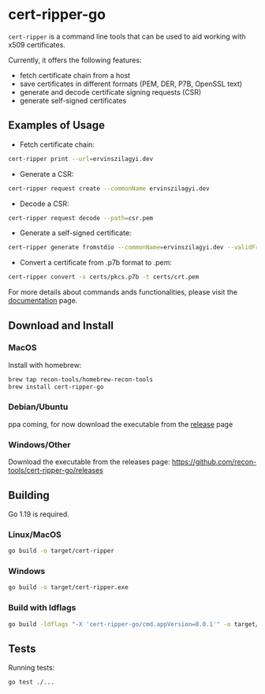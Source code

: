 # cert-ripper-go

`cert-ripper` is a command line tools that can be used to aid working with x509 certificates.

Currently, it offers the following features:

- fetch certificate chain from a host
- save certificates in different formats (PEM, DER, P7B, OpenSSL text)
- generate and decode certificate signing requests (CSR)
- generate self-signed certificates

## Examples of Usage

- Fetch certificate chain:

```bash
cert-ripper print --url=ervinszilagyi.dev
```

- Generate a CSR:

```bash
cert-ripper request create --commonName ervinszilagyi.dev
```

- Decode a CSR:

```bash
cert-ripper request decode --path=csr.pem
```

- Generate a self-signed certificate:

```bash
cert-ripper generate fromstdio --commonName=ervinszilagyi.dev --validFrom="2023-05-09 15:04:05" --validFor=3600 --isCa
```

- Convert a certificate from .p7b format to .pem:

```bash
cert-ripper convert -s certs/pkcs.p7b -t certs/crt.pem
```

For more details about commands ands functionalities, please visit the [documentation](https://github.com/recon-tools/cert-ripper-go/wiki) page.

## Download and Install

### MacOS

Install with homebrew:

```bash
brew tap recon-tools/homebrew-recon-tools
brew install cert-ripper-go
```

### Debian/Ubuntu

ppa coming, for now download the executable from the [release](https://github.com/recon-tools/cert-ripper-go/releases) page

### Windows/Other

Download the executable from the releases page: https://github.com/recon-tools/cert-ripper-go/releases

## Building

Go 1.19 is required.

### Linux/MacOS

```bash
go build -o target/cert-ripper
```

### Windows

```bash
go build -o target/cert-ripper.exe
```

### Build with ldflags

```bash
go build -ldflags "-X 'cert-ripper-go/cmd.appVersion=0.0.1'" -o target/cert-ripper
```

## Tests

Running tests:

```bash
go test ./...
```